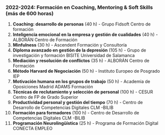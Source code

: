 ### 2022-2024: Formación en Coaching, Mentoring & Soft Skills (más de 600 horas)

1. **Coaching: desarrollo de personas** (40 h) - Grupo Fidsoft Centro de formación
2. **Inteligencia emocional en la empresa y gestión de cualidades** (40 h) - ALBORÁN Centro de Formación
3. **Minfulness** (30 h) - Ascendent Formación y Consultoría
4. **Diploma avanzado en gestión de la depresión** (105 h) - Grupo de investigación y formación BISITE Universidad de Salamanca
5. **Mediación y resolución de conflictos** (35 h) - ALBORÁN Centro de Formación
6. **Método Harvard de Negociación** (50 h) - Instituto Europeo de Posgrado IEP
7. **Motivación humana en los grupos de trabajo** (50 h) - Academia de Oposiciones Madrid ADAMS Formación
8. **Técnicas de reclutamiento y selección de personal** (100 h) - CESUR Centro de FP de Grado Superior
9. **Productividad personal y gestión del tiempo** (70 h) - Centro de Desarrollo de Competencias Digitales CLM -BILIB
10. **Formación para formadores** (100 h) - Centro de Desarrollo de Competencias Digitales CLM -BILIB
11. **Programación Neurolingüística** (25 h) - Programa de Formación Digital CONECTA EMPLEO
